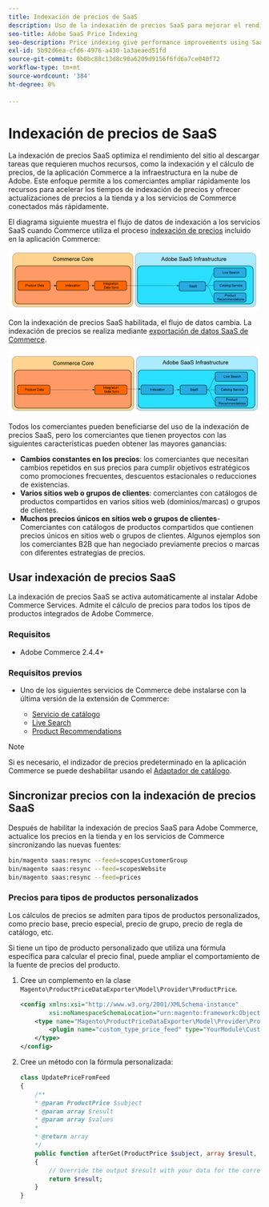 ```yaml
---
title: Indexación de precios de SaaS
description: Uso de la indexación de precios SaaS para mejorar el rendimiento
seo-title: Adobe SaaS Price Indexing
seo-description: Price indexing give performance improvements using SaaS infrastructure
exl-id: 5b92d6ea-cfd6-4976-a430-1a3aeaed51fd
source-git-commit: 0b0bc88c13d8c90a6209d9156f6fd6a7ce040f72
workflow-type: tm+mt
source-wordcount: '384'
ht-degree: 0%

---
```


# Indexación de precios de SaaS

La indexación de precios SaaS optimiza el rendimiento del sitio al descargar tareas que requieren muchos recursos, como la indexación y el cálculo de precios, de la aplicación Commerce a la infraestructura en la nube de Adobe. Este enfoque permite a los comerciantes ampliar rápidamente los recursos para acelerar los tiempos de indexación de precios y ofrecer actualizaciones de precios a la tienda y a los servicios de Commerce conectados más rápidamente.

El diagrama siguiente muestra el flujo de datos de indexación a los servicios SaaS cuando Commerce utiliza el proceso [indexación de precios](https://experienceleague.adobe.com/en/docs/commerce-operations/configuration-guide/cli/manage-indexers) incluido en la aplicación Commerce:

![Flujo de datos predeterminado](assets/old_way.png)

Con la indexación de precios SaaS habilitada, el flujo de datos cambia. La indexación de precios se realiza mediante [exportación de datos SaaS de Commerce](../data-export/data-synchronization.md).

![Flujo de datos de indexación de precios SaaS](assets/new_way.png)

Todos los comerciantes pueden beneficiarse del uso de la indexación de precios SaaS, pero los comerciantes que tienen proyectos con las siguientes características pueden obtener las mayores ganancias:

* **Cambios constantes en los precios**: los comerciantes que necesitan cambios repetidos en sus precios para cumplir objetivos estratégicos como promociones frecuentes, descuentos estacionales o reducciones de existencias.
* **Varios sitios web o grupos de clientes**: comerciantes con catálogos de productos compartidos en varios sitios web (dominios/marcas) o grupos de clientes.
* **Muchos precios únicos en sitios web o grupos de clientes**-Comerciantes con catálogos de productos compartidos que contienen precios únicos en sitios web o grupos de clientes. Algunos ejemplos son los comerciantes B2B que han negociado previamente precios o marcas con diferentes estrategias de precios.

## Usar indexación de precios SaaS

La indexación de precios SaaS se activa automáticamente al instalar Adobe Commerce Services. Admite el cálculo de precios para todos los tipos de productos integrados de Adobe Commerce.

### Requisitos

* Adobe Commerce 2.4.4+

### Requisitos previos

* Uno de los siguientes servicios de Commerce debe instalarse con la última versión de la extensión de Commerce:

   * [Servicio de catálogo](../catalog-service/overview.md)
   * [Live Search](../live-search/overview.md)
   * [Product Recommendations](../product-recommendations/guide-overview.md)


>[!NOTE]
>
>Si es necesario, el indizador de precios predeterminado en la aplicación Commerce se puede deshabilitar usando el [Adaptador de catálogo](catalog-adapter.md).

## Sincronizar precios con la indexación de precios SaaS

Después de habilitar la indexación de precios SaaS para Adobe Commerce, actualice los precios en la tienda y en los servicios de Commerce sincronizando las nuevas fuentes:

```bash
bin/magento saas:resync --feed=scopesCustomerGroup
bin/magento saas:resync --feed=scopesWebsite
bin/magento saas:resync --feed=prices
```

### Precios para tipos de productos personalizados

Los cálculos de precios se admiten para tipos de productos personalizados, como precio base, precio especial, precio de grupo, precio de regla de catálogo, etc.

Si tiene un tipo de producto personalizado que utiliza una fórmula específica para calcular el precio final, puede ampliar el comportamiento de la fuente de precios del producto.

1. Cree un complemento en la clase `Magento\ProductPriceDataExporter\Model\Provider\ProductPrice`.

   ```xml
   <config xmlns:xsi="http://www.w3.org/2001/XMLSchema-instance"
           xsi:noNamespaceSchemaLocation="urn:magento:framework:ObjectManager/etc/config.xsd">
       <type name="Magento\ProductPriceDataExporter\Model\Provider\ProductPrice">
           <plugin name="custom_type_price_feed" type="YourModule\CustomProductType\Plugin\UpdatePriceFromFeed" />
       </type>
   </config>
   ```

1. Cree un método con la fórmula personalizada:

   ```php
   class UpdatePriceFromFeed
   {
       /**
       * @param ProductPrice $subject
       * @param array $result
       * @param array $values
       *
       * @return array
       */
       public function afterGet(ProductPrice $subject, array $result, array $values) : array
       {
           // Override the output $result with your data for the corresponding products (see original method for details) 
           return $result;
       }
   }
   ```

